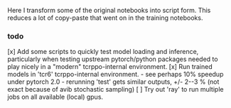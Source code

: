 Here I transform some of the original notebooks into script form.
This reduces a lot of copy-paste that went on in the training notebooks.

### todo
[x] Add some scripts to quickly test model loading and inference, particularly
when testing upstream pytorch/python packages needed to play nicely in a
"modern" tcrppo-internal environment.
[x] Run trained models in 'tcr6' tcrppo-internal environment.
    - see perhaps 10% speedup under pytorch 2.0
    - rerunning 'test' gets similar outputs, +/- 2--3 %
      (not exact because of avib stochastic sampling)
[ ] Try out 'ray' to run multiple jobs on all available (local) gpus.

